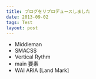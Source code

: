 ```yaml
---
title: ブログをリプロデュースしました
date: 2013-09-02
tags: Test
layout: post
---
```


* Middleman
* SMACSS
* Vertical Rythm
* main 要素
* WAI ARIA [Land Mark]



